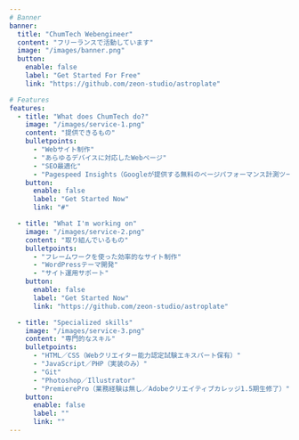 ```yaml
---
# Banner
banner:
  title: "ChumTech Webengineer"
  content: "フリーランスで活動しています"
  image: "/images/banner.png"
  button:
    enable: false
    label: "Get Started For Free"
    link: "https://github.com/zeon-studio/astroplate"

# Features
features:
  - title: "What does ChumTech do?"
    image: "/images/service-1.png"
    content: "提供できるもの"
    bulletpoints:
      - "Webサイト制作"
      - "あらゆるデバイスに対応したWebページ"
      - "SEO最適化"
      - "Pagespeed Insights（Googleが提供する無料のページパフォーマンス計測ツール）でハイスコアを目指します"
    button:
      enable: false
      label: "Get Started Now"
      link: "#"

  - title: "What I'm working on"
    image: "/images/service-2.png"
    content: "取り組んでいるもの"
    bulletpoints:
      - "フレームワークを使った効率的なサイト制作"
      - "WordPressテーマ開発"
      - "サイト運用サポート"
    button:
      enable: false
      label: "Get Started Now"
      link: "https://github.com/zeon-studio/astroplate"

  - title: "Specialized skills"
    image: "/images/service-3.png"
    content: "専門的なスキル"
    bulletpoints:
      - "HTML／CSS（Webクリエイター能力認定試験エキスパート保有）"
      - "JavaScript／PHP（実装のみ）"
      - "Git"
      - "Photoshop／Illustrator"
      - "PremierePro（業務経験は無し／Adobeクリエイティブカレッジ1.5期生修了）"
    button:
      enable: false
      label: ""
      link: ""
---
```

